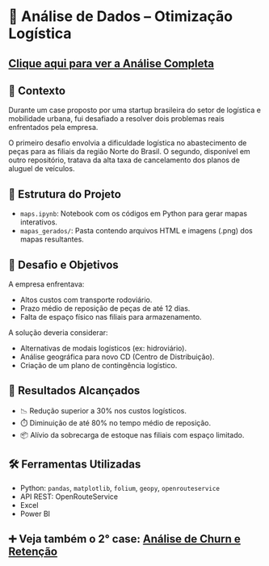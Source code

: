 # 🚚 Análise de Dados – Otimização Logística

## [Clique aqui para ver a Análise Completa](https://northstar-logistics-dash-74.lovable.app)

## 🏢 Contexto

Durante um case proposto por uma startup brasileira do setor de logística e mobilidade urbana, fui desafiado a resolver dois problemas reais enfrentados pela empresa. 

O primeiro desafio envolvia a dificuldade logística no abastecimento de peças para as filiais da região Norte do Brasil. O segundo, disponível em outro repositório, tratava da alta taxa de cancelamento dos planos de aluguel de veículos.

## 📁 Estrutura do Projeto

- `maps.ipynb`: Notebook com os códigos em Python para gerar mapas interativos.
- `mapas_gerados/`: Pasta contendo arquivos HTML e imagens (.png) dos mapas resultantes.

## 📌 Desafio e Objetivos

A empresa enfrentava:
- Altos custos com transporte rodoviário.
- Prazo médio de reposição de peças de até 12 dias.
- Falta de espaço físico nas filiais para armazenamento.

A solução deveria considerar:
- Alternativas de modais logísticos (ex: hidroviário).
- Análise geográfica para novo CD (Centro de Distribuição).
- Criação de um plano de contingência logístico.

## 🎯 Resultados Alcançados

- 📉 Redução superior a 30% nos custos logísticos.
- ⏱️ Diminuição de até 80% no tempo médio de reposição.
- 📦 Alívio da sobrecarga de estoque nas filiais com espaço limitado.

## 🛠️ Ferramentas Utilizadas

- Python: `pandas`, `matplotlib`, `folium`, `geopy`, `openrouteservice`
- API REST: OpenRouteService
- Excel
- Power BI

## ➕ Veja também o 2° case: [Análise de Churn e Retenção](https://github.com/PauloJr007/Analise-de-Churn)
